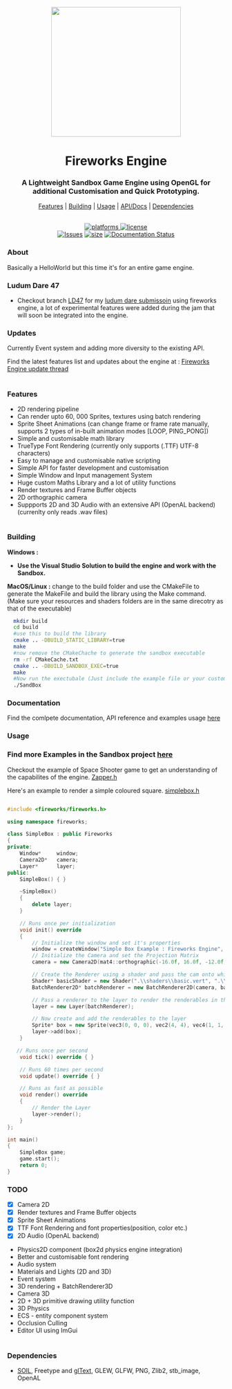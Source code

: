 <p align="center">
  <img width=300" src="https://github.com/Pikachuxxxx/Fireworks-Engine/blob/master/fireworks%20logo.png">
</p>
<h1 align="center"> Fireworks Engine </h1>

<p align="center">
<h3 align="center">A Lightweight Sandbox Game Engine using OpenGL for additional Customisation and Quick Prototyping.</h3>
</p>
<p align="center">
  <a href="#features">Features</a> |
  <a href="#building">Building</a> |
  <a href="#usage">Usage</a> |
  <a href="https://fireworks-engine.readthedocs.io/en/latest/">API/Docs</a> |
  <a href="#dependencies">Dependencies</a>
<br/>
</p>  

<p align="center">  
<br/>
<a href="https://github.com/Pikachuxxxx/Fireworks-Engine"><img alt="platforms" src="https://img.shields.io/badge/Platforms-Windows%20%7C%20Linux%20%7C%20macOS%20%7C-blue?style=flat-square"/>  </a>       
<a href="https://github.com/Pikachuxxxx/Fireworks-Engine/blob/master/LICENSE"><img alt="license" src="https://img.shields.io/github/license/Pikachuxxxx/fireworks-engine?style=flat-square"/>  </a>
<br/>
<a href="https://github.com/Pikachuxxxx/Fireworks-Engine/issues"><img alt="Issues" src="https://img.shields.io/github/issues/Pikachuxxxx/fireworks-engine?style=flat-square"/></a>
<a href=""><img alt="size" src="https://img.shields.io/github/repo-size/Pikachuxxxx/fireworks-engine?color=FFA500&style=flat-square"/></a>
<a href='https://fireworks-engine.readthedocs.io/en/latest/?badge=latest'><img src='https://readthedocs.org/projects/fireworks-engine/badge/?version=latest' alt='Documentation Status' />
</a>

<br/>
</p>

### About
Basically a HelloWorld but this time it's for an entire game engine.

### Ludum Dare 47
- Checkout branch [LD47](https://github.com/Pikachuxxxx/Fireworks-Engine/tree/LD47/Fireworks%20Engine/LD47) for my [ludum dare submissoin](https://ldjam.com/events/ludum-dare/47/one-for-an-era) using fireworks engine, a lot of experimental features were added during the jam that will soon be integrated into the engine.

### Updates

Currently Event system and adding more diversity to the existing API.

Find the latest features list and updates about the engine at : [Fireworks Engine update thread](https://twitter.com/GameGraphicsGuy/status/1300449455733239808)

#
### Features

- 2D rendering pipeline
- Can render upto 60, 000 Sprites, textures using batch rendering
- Sprite Sheet Animations (can change frame or frame rate manually, supports 2 types of in-built animation modes [LOOP, PING_PONG])
- Simple and customisable math library
- TrueType Font Rendering (currently only supports (.TTF) UTF-8 characters)
- Easy to manage and customisable native scripting 
- Simple API for faster development and customisation
- Simple Window and Input management System 
- Huge custom Maths Library and a lot of utility functions
- Render textures and Frame Buffer objects
- 2D orthographic camera 
- Suppports 2D and 3D Audio with an extensive API (OpenAL backend) (currenlty only reads .wav files)

#
### Building
**Windows :**
- **Use the Visual Studio Solution to build the engine and work with the Sandbox.**

**MacOS/Linux :**
  change to the build folder and use the CMakeFile to generate the MakeFile and build the library using the Make command. (Make sure your resources and shaders folders are in the same direcotry as that of the executable)
```bash
  mkdir build
  cd build 
  #use this to build the library
  cmake .. -DBUILD_STATIC_LIBRARY=true
  make 
  #now remove the CMakeChache to generate the sandbox executable
  rm -rf CMakeCache.txt
  cmake .. -DBUILD_SANDBOX_EXEC=true
  make
  #Now run the exectubale (Just include the example file or your custom game headers in the SandBox.cpp)
  ./SandBox
```
### Documentation
Find the comlpete documentation, API reference and examples usage [here](https://fireworks-engine.readthedocs.io/en/latest/)
### Usage
### Find more Examples in the Sandbox project [here](https://github.com/Pikachuxxxx/Fireworks-Engine/tree/master/Fireworks%20Engine/Sandbox/examples)

Checkout the example of Space Shooter game to get an understanding of the capabilites of the engine. [Zapper.h](https://github.com/Pikachuxxxx/Fireworks-Engine/blob/master/Fireworks%20Engine/Sandbox/examples/Zapper.h)

Here's an example to render a simple coloured square. [simplebox.h](https://github.com/Pikachuxxxx/Fireworks-Engine/blob/master/Examples/SimpleBox.h)
```cpp

#include <fireworks/fireworks.h>

using namespace fireworks;

class SimpleBox : public Fireworks
{
private:
    Window*     window;
    Camera2D*   camera;
    Layer*      layer;
public:
    SimpleBox() { }

    ~SimpleBox()
    {
        delete layer;
    }

    // Runs once per initialization
    void init() override
    {
        // Initialize the window and set it's properties
        window = createWindow("Simple Box Example : Fireworks Engine", 800, 600);
        // Initialize the Camera and set the Projection Matrix
        camera = new Camera2D(mat4::orthographic(-16.0f, 16.0f, -12.0f, 12.0f, -1.0f, 1.0f));

        // Create the Renderer using a shader and pass the cam onto which you wish to render
        Shader* basicShader = new Shader(".\\shaders\\basic.vert", ".\\shaders\\basic.frag");
        BatchRenderer2D* batchRenderer = new BatchRenderer2D(camera, basicShader);

        // Pass a renderer to the layer to render the renderables in that layer using that renderer
        layer = new Layer(batchRenderer);

        // Now create and add the renderables to the layer
        Sprite* box = new Sprite(vec3(0, 0, 0), vec2(4, 4), vec4(1, 1, 0, 1));
        layer->add(box);
    }

   // Runs once per second
	void tick() override { }

    // Runs 60 times per second
    void update() override { }

    // Runs as fast as possible
    void render() override 
    {
        // Render the Layer
        layer->render();
    }
};

int main()
{
    SimpleBox game;
    game.start();
    return 0;
}
```
### TODO
- [x] Camera 2D
- [x] Render textures and Frame Buffer objects
- [x] Sprite Sheet Animations
- [x] TTF Font Rendering and font properties(position, color etc.)
- [x] 2D Audio (OpenAL backend)
- Physics2D component (box2d physics engine integration)
- Better and customisable font rendering 
- Audio system
- Materials and Lights (2D and 3D)
- Event system
- 3D rendering + BatchRenderer3D
- Camera 3D
- 2D + 3D primitive drawing utility function 
- 3D Physics 
- ECS - entity component system 
- Occlusion Culling
- Editor UI using ImGui

#
### Dependencies
- [SOIL](https://github.com/Pikachuxxxx/SOIL), Freetype and [glText](https://github.com/vallentin/glText), GLEW, GLFW, PNG, Zlib2, stb_image, OpenAL

